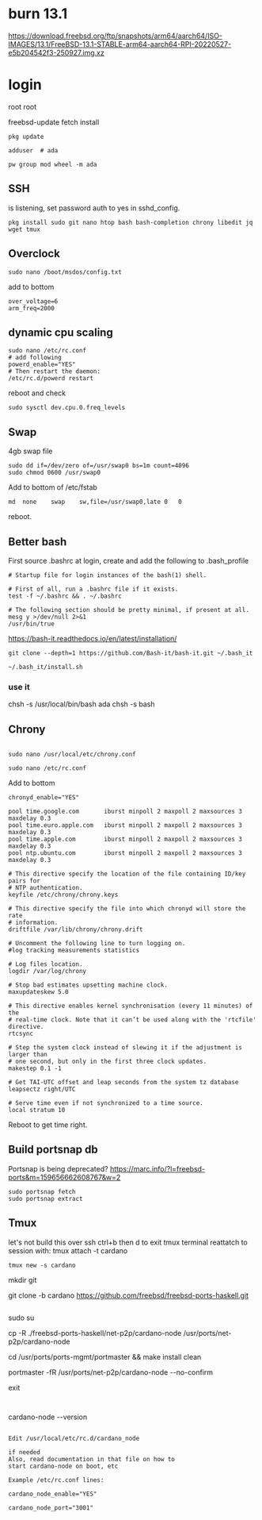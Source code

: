 # burn 13.1
https://download.freebsd.org/ftp/snapshots/arm64/aarch64/ISO-IMAGES/13.1/FreeBSD-13.1-STABLE-arm64-aarch64-RPI-20220527-e5b204542f3-250927.img.xz

# login
root
root

freebsd-update fetch install

```
pkg update

adduser  # ada

pw group mod wheel -m ada
```
## SSH
is listening, set password auth to yes in sshd_config.

```
pkg install sudo git nano htop bash bash-completion chrony libedit jq wget tmux
```

## Overclock
```
sudo nano /boot/msdos/config.txt
```

add to bottom
```
over_voltage=6
arm_freq=2000
```

## dynamic cpu scaling

```
sudo nano /etc/rc.conf
# add following
powerd_enable="YES"
# Then restart the daemon:
/etc/rc.d/powerd restart
```

reboot and check

```
sudo sysctl dev.cpu.0.freq_levels
```



## Swap

4gb swap file

```
sudo dd if=/dev/zero of=/usr/swap0 bs=1m count=4096
sudo chmod 0600 /usr/swap0
```
Add to bottom of /etc/fstab

```
md	none	swap	sw,file=/usr/swap0,late	0	0
```

reboot.


## Better bash

First source .bashrc at login, create and add the following to .bash_profile

```
# Startup file for login instances of the bash(1) shell.

# First of all, run a .bashrc file if it exists.
test -f ~/.bashrc && . ~/.bashrc

# The following section should be pretty minimal, if present at all.
mesg y >/dev/null 2>&1
/usr/bin/true
```

https://bash-it.readthedocs.io/en/latest/installation/

```
git clone --depth=1 https://github.com/Bash-it/bash-it.git ~/.bash_it

~/.bash_it/install.sh
```
### use it

chsh -s /usr/local/bin/bash ada
chsh -s bash


## Chrony

```

sudo nano /usr/local/etc/chrony.conf

sudo nano /etc/rc.conf

```
Add to bottom

```
chronyd_enable="YES"
```

```
pool time.google.com       iburst minpoll 2 maxpoll 2 maxsources 3 maxdelay 0.3
pool time.euro.apple.com   iburst minpoll 2 maxpoll 2 maxsources 3 maxdelay 0.3
pool time.apple.com        iburst minpoll 2 maxpoll 2 maxsources 3 maxdelay 0.3
pool ntp.ubuntu.com        iburst minpoll 2 maxpoll 2 maxsources 3 maxdelay 0.3

# This directive specify the location of the file containing ID/key pairs for
# NTP authentication.
keyfile /etc/chrony/chrony.keys

# This directive specify the file into which chronyd will store the rate
# information.
driftfile /var/lib/chrony/chrony.drift

# Uncomment the following line to turn logging on.
#log tracking measurements statistics

# Log files location.
logdir /var/log/chrony

# Stop bad estimates upsetting machine clock.
maxupdateskew 5.0

# This directive enables kernel synchronisation (every 11 minutes) of the
# real-time clock. Note that it can’t be used along with the 'rtcfile' directive.
rtcsync

# Step the system clock instead of slewing it if the adjustment is larger than
# one second, but only in the first three clock updates.
makestep 0.1 -1

# Get TAI-UTC offset and leap seconds from the system tz database
leapsectz right/UTC

# Serve time even if not synchronized to a time source.
local stratum 10
```

Reboot to get time right.

## Build portsnap db

Portsnap is being deprecated?
https://marc.info/?l=freebsd-ports&m=159656662608767&w=2

```
sudo portsnap fetch
sudo portsnap extract
```

## Tmux
let's not build this over ssh
ctrl+b then d to exit tmux terminal
reattatch to session with:
tmux attach -t cardano

```
tmux new -s cardano
```
mkdir git

git clone -b cardano https://github.com/freebsd/freebsd-ports-haskell.git
```
```
sudo su

cp -R ./freebsd-ports-haskell/net-p2p/cardano-node /usr/ports/net-p2p/cardano-node
 
cd /usr/ports/ports-mgmt/portmaster && make install clean
 
portmaster -fR /usr/ports/net-p2p/cardano-node --no-confirm

exit
```
 
```
cardano-node --version
```

Edit /usr/local/etc/rc.d/cardano_node 

if needed
Also, read documentation in that file on how to 
start cardano-node on boot, etc 

Example /etc/rc.conf lines:

cardano_node_enable="YES"

cardano_node_port="3001"








